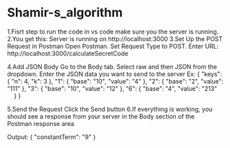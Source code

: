 # Shamir-s_algorithm
1.Fisrt step to run the code in vs code make sure you the server is running.
2.You get this:
Server is running on http://localhost:3000
3.Set Up the POST Request in Postman
Open Postman.
Set Request Type to POST.
Enter URL: http://localhost:3000/calculateSecretCode

4.Add JSON Body
   Go to the Body tab.
  Select raw and then JSON from the dropdown.
  Enter the JSON data you want to send to the server
Ex:
{
    "keys": {
        "n": 4,
        "k": 3
    },
    "1": {
        "base": "10",
        "value": "4"
    },
    "2": {
        "base": "2",
        "value": "111"
    },
    "3": {
        "base": "10",
        "value": "12"
    },
    "6": {
        "base": "4",
        "value": "213"
    }
}

5.Send the Request
Click the Send button
6.If everything is working, you should see a response from your server in the Body section of the Postman response area

Output:
{
    "constantTerm": "9"
}
